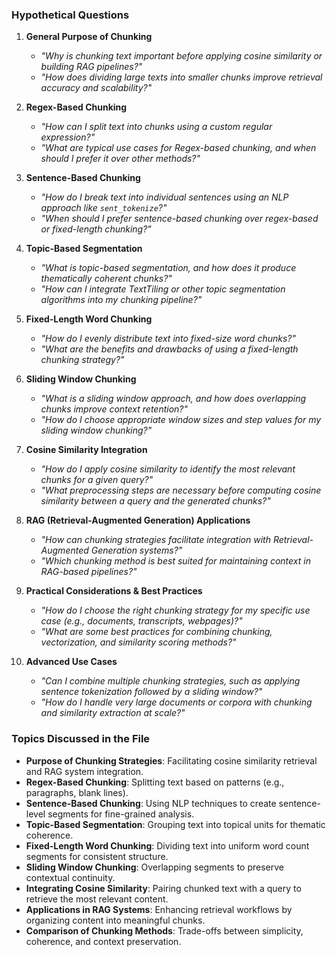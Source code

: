 ### Hypothetical Questions

1. **General Purpose of Chunking**
   - *"Why is chunking text important before applying cosine similarity or building RAG pipelines?"*
   - *"How does dividing large texts into smaller chunks improve retrieval accuracy and scalability?"*
   
2. **Regex-Based Chunking**
   - *"How can I split text into chunks using a custom regular expression?"*
   - *"What are typical use cases for Regex-based chunking, and when should I prefer it over other methods?"*
   
3. **Sentence-Based Chunking**
   - *"How do I break text into individual sentences using an NLP approach like `sent_tokenize`?"*
   - *"When should I prefer sentence-based chunking over regex-based or fixed-length chunking?"*
   
4. **Topic-Based Segmentation**
   - *"What is topic-based segmentation, and how does it produce thematically coherent chunks?"*
   - *"How can I integrate TextTiling or other topic segmentation algorithms into my chunking pipeline?"*
   
5. **Fixed-Length Word Chunking**
   - *"How do I evenly distribute text into fixed-size word chunks?"*
   - *"What are the benefits and drawbacks of using a fixed-length chunking strategy?"*
   
6. **Sliding Window Chunking**
   - *"What is a sliding window approach, and how does overlapping chunks improve context retention?"*
   - *"How do I choose appropriate window sizes and step values for my sliding window chunking?"*
   
7. **Cosine Similarity Integration**
   - *"How do I apply cosine similarity to identify the most relevant chunks for a given query?"*
   - *"What preprocessing steps are necessary before computing cosine similarity between a query and the generated chunks?"*
   
8. **RAG (Retrieval-Augmented Generation) Applications**
   - *"How can chunking strategies facilitate integration with Retrieval-Augmented Generation systems?"*
   - *"Which chunking method is best suited for maintaining context in RAG-based pipelines?"*
   
9. **Practical Considerations & Best Practices**
   - *"How do I choose the right chunking strategy for my specific use case (e.g., documents, transcripts, webpages)?"*
   - *"What are some best practices for combining chunking, vectorization, and similarity scoring methods?"*
   
10. **Advanced Use Cases**
    - *"Can I combine multiple chunking strategies, such as applying sentence tokenization followed by a sliding window?"*
    - *"How do I handle very large documents or corpora with chunking and similarity extraction at scale?"*

### Topics Discussed in the File

- **Purpose of Chunking Strategies**: Facilitating cosine similarity retrieval and RAG system integration.
- **Regex-Based Chunking**: Splitting text based on patterns (e.g., paragraphs, blank lines).
- **Sentence-Based Chunking**: Using NLP techniques to create sentence-level segments for fine-grained analysis.
- **Topic-Based Segmentation**: Grouping text into topical units for thematic coherence.
- **Fixed-Length Word Chunking**: Dividing text into uniform word count segments for consistent structure.
- **Sliding Window Chunking**: Overlapping segments to preserve contextual continuity.
- **Integrating Cosine Similarity**: Pairing chunked text with a query to retrieve the most relevant content.
- **Applications in RAG Systems**: Enhancing retrieval workflows by organizing content into meaningful chunks.
- **Comparison of Chunking Methods**: Trade-offs between simplicity, coherence, and context preservation.